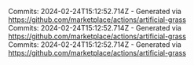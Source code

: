 Commits: 2024-02-24T15:12:52.714Z - Generated via https://github.com/marketplace/actions/artificial-grass
<br>
Commits: 2024-02-24T15:12:52.714Z - Generated via https://github.com/marketplace/actions/artificial-grass
<br>
Commits: 2024-02-24T15:12:52.714Z - Generated via https://github.com/marketplace/actions/artificial-grass
<br>
